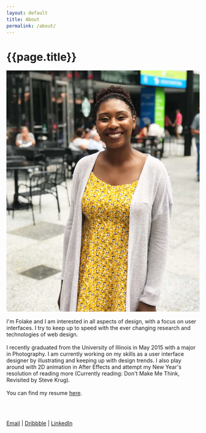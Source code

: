 ```yaml
---
layout: default
title: About
permalink: /about/
---
```


<h1>{{page.title}}</h1>
<div class="grid">
<div class="col-6_sm-12"><img class="about-photo" src="/assets/about-photo.jpg"></div>
<div class="col-6_sm-12">
<p>I'm Folake  and I am interested in all aspects of design, with a focus on user interfaces. I try to keep up to speed with the ever changing research and technologies of web design.
<br><br>
I recently graduated from the University of Illinois in May 2015 with a major in Photography. I am currently working on my skills as a user interface designer by illustrating and keeping up with design trends. I also play around with 2D animation in After Effects and attempt my New Year's resolution of reading more (Currently reading: Don't Make Me Think, Revisited by Steve Krug).
<br><br>
You can find my resume <a class="about-link" href="/assets/resume.pdf">here</a>.</p>
<br><br><p><a class="about-link" href="mailto:folakeosibodu@gmail.com">Email</a> | <a class="about-link" href="http://dribbble.com/fosibodu">Dribbble</a> | <a class="about-link"  href="http://linkedin.com/in/fosibodu">LinkedIn</a></p>
</div>
</div>